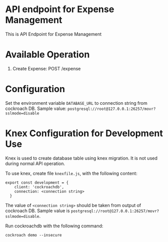 # API endpoint for Expense Management
This is API Endpoint for Expense Management

# Available Operation
1. Create Expense: POST /expense

# Configuration
Set the environment variable ```DATABASE_URL``` to connection string from cockroach DB. Sample value: ```postgresql://root@127.0.0.1:26257/movr?sslmode=disable```

# Knex Configuration for Development Use
Knex is used to create database table using knex migration. It is not used during normal API operation.

To use knex, create file ```knexfile.js```, with the following content:
```
export const development = {
    client: 'cockroachdb',
    connection: <connection string>
  }
```
The value of ```<connection string>``` should be taken from output of cockroach DB. Sample value is ```postgresql://root@127.0.0.1:26257/movr?sslmode=disable```. 

Run cockroachdb with the following command:

```
cockroach demo --insecure
```
